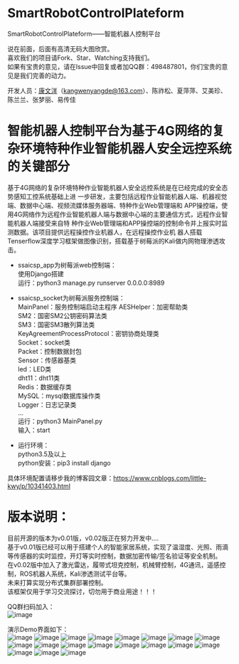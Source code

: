 # SmartRobotControlPlateform
SmartRobotControlPlateform——智能机器人控制平台

说在前面，后面有高清无码大图欣赏。<br>
喜欢我们的项目请Fork、Star、Watching支持我们。<br>
如果有宝贵的意见，请在Issue中回复或者加QQ群：498487801，你们宝贵的意见是我们完善的动力。<br>

开发人员：[康文洋](https://github.com/Little-kwy?tab=repositories)（kangwenyangde@163.com）、陈祚松、夏萍萍、艾美珍、陈兰兰、张梦丽、易传佳<br>

# 智能机器人控制平台为基于4G网络的复杂环境特种作业智能机器人安全远控系统的关键部分
基于4G网络的复杂环境特种作业智能机器人安全远控系统是在已经完成的安全态势感知工控系统基础上进
一步研发，主要包括远程作业智能机器人端、机器视觉端、数据中心端、视频流媒体服务器端、特种作业Web管理端和
APP操控端，使用4G网络作为远程作业智能机器人端与数据中心端的主要通信方式，远程作业智能机器人端接受来自特
种作业Web管理端和APP操控端的控制命令并上报实时监测数据。该项目提供远程操控作业机器人，在远程操控作业机
器人搭载Tenserflow深度学习框架做图像识别，搭载基于树莓派的Kali做内网物理渗透攻击。

* ssaicsp_app为树莓派web控制端：<br>
    使用Django搭建<br>
 运行：python3 manage.py runserver 0.0.0.0:8989
     
* ssaicsp_socket为树莓派服务控制端：<br>
    MainPanel：服务控制端启动主程序
    AESHelper：加密帮助类<br>
    SM2：国密SM2公钥密码算法类<br>
    SM3：国密SM3散列算法类<br>
    KeyAgreementProcessProtocol：密钥协商处理类<br>
    Socket：socket类<br>
    Packet：控制数据封包<br>
    Sensor：传感器基类<br>
    led：LED类<br>
    dht11：dht11类<br>
    Redis：数据缓存类<br>
    MySQL：mysql数据库操作类<br>
    Logger：日志记录类<br>
    ...<br>
运行：python3 MainPanel.py<br> 
输入：start

* 运行环境：<br>
    python3.5及以上<br>
    python安装：pip3 install django <br>

具体环境配置请移步我的博客园文章：https://www.cnblogs.com/little-kwy/p/10341403.html

# 版本说明：<br>
目前开源的版本为v0.01版，v0.02版正在努力开发中....<br>
基于v0.01版已经可以用于搭建个人的智能家居系统，实现了温湿度、光照、雨滴等传感器的实时监控，开灯等实时控制，数据加密传输/签名验证等安全机制。<br>
在v0.02版中加入了激光雷达，履带式坦克控制，机械臂控制，4G通讯，遥感控制，ROS机器人系统，Kali渗透测试平台等。<br>
未来打算实现分布式集群部署控制。<br>
该框架仅用于学习交流探讨，切勿用于商业用途！！！

QQ群扫码加入：<br>
![image](https://raw.githubusercontent.com/ecjtuseclab/SmartRobotControlPlateform/master/498487801.png)

演示Demo界面如下：<br>
![image](https://raw.githubusercontent.com/ecjtuseclab/SmartRobotControlPlateform/master/0.png)
![image](https://raw.githubusercontent.com/ecjtuseclab/SmartRobotControlPlateform/master/14.png)
![image](https://raw.githubusercontent.com/ecjtuseclab/SmartRobotControlPlateform/master/15.png)
![image](https://raw.githubusercontent.com/ecjtuseclab/SmartRobotControlPlateform/master/16.png)
![image](https://raw.githubusercontent.com/ecjtuseclab/SmartRobotControlPlateform/master/17.png)
![image](https://raw.githubusercontent.com/ecjtuseclab/SmartRobotControlPlateform/master/18.png)
![image](https://raw.githubusercontent.com/ecjtuseclab/SmartRobotControlPlateform/master/1.png)
![image](https://raw.githubusercontent.com/ecjtuseclab/SmartRobotControlPlateform/master/2.png)
![image](https://raw.githubusercontent.com/ecjtuseclab/SmartRobotControlPlateform/master/3.png)
![image](https://raw.githubusercontent.com/ecjtuseclab/SmartRobotControlPlateform/master/4.png)
![image](https://raw.githubusercontent.com/ecjtuseclab/SmartRobotControlPlateform/master/5.png)
![image](https://raw.githubusercontent.com/ecjtuseclab/SmartRobotControlPlateform/master/6.png)
![image](https://raw.githubusercontent.com/ecjtuseclab/SmartRobotControlPlateform/master/7.png)
![image](https://raw.githubusercontent.com/ecjtuseclab/SmartRobotControlPlateform/master/8.png)
![image](https://raw.githubusercontent.com/ecjtuseclab/SmartRobotControlPlateform/master/9.png)
![image](https://raw.githubusercontent.com/ecjtuseclab/SmartRobotControlPlateform/master/10.png)
![image](https://raw.githubusercontent.com/ecjtuseclab/SmartRobotControlPlateform/master/11.png)
![image](https://raw.githubusercontent.com/ecjtuseclab/SmartRobotControlPlateform/master/12.png)
![image](https://raw.githubusercontent.com/ecjtuseclab/SmartRobotControlPlateform/master/13.png)




